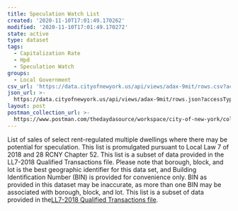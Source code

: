 ```yaml
---
title: Speculation Watch List
created: '2020-11-10T17:01:49.170262'
modified: '2020-11-10T17:01:49.170272'
state: active
type: dataset
tags:
  - Capitalization Rate
  - Hpd
  - Speculation Watch
groups:
  - Local Government
csv_url: 'https://data.cityofnewyork.us/api/views/adax-9mit/rows.csv?accessType=DOWNLOAD'
json_url: >-
  https://data.cityofnewyork.us/api/views/adax-9mit/rows.json?accessType=DOWNLOAD
layout: post
postman_collection_url: >-
  https://www.postman.com/thedaydasource/workspace/city-of-new-york/collection/15909983-1419f748-4d80-43a9-9a02-f4f95fa416ff
---
```

List of sales of select rent-regulated multiple dwellings where there may be potential for speculation. This list is promulgated pursuant to Local Law 7 of 2018 and 28 RCNY Chapter 52. This list is a subset of data provided in the LL7-2018 Qualified Transactions file. 
Please note that borough, block, and lot is the best geographic identifier for this data set, and Building Identification Number (BIN) is provided for convenience only. BIN as provided in this dataset may be inaccurate, as more than one BIN may be associated with borough, block, and lot.
This list is a subset of data provided in the<a href="https://data.cityofnewyork.us/Housing-Development/Local-Law-7-2018-Qualified-Transactions/8wi4-bsy4">LL7-2018 Qualified Transactions file</a>.
